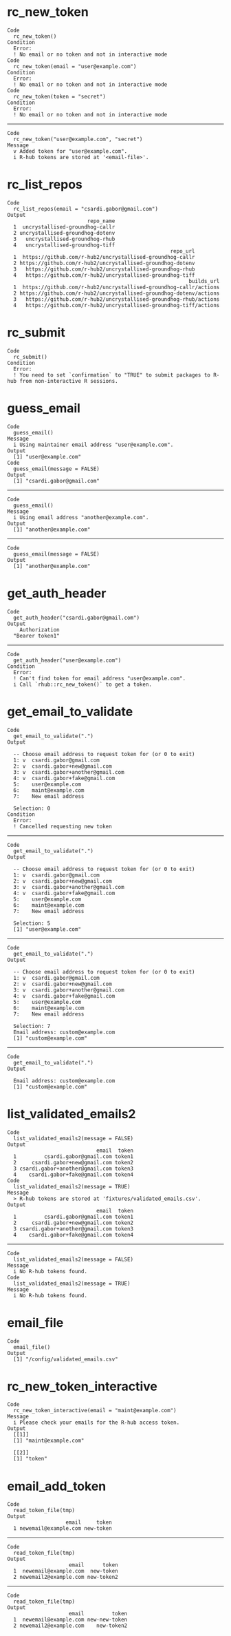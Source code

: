 # rc_new_token

    Code
      rc_new_token()
    Condition
      Error:
      ! No email or no token and not in interactive mode
    Code
      rc_new_token(email = "user@example.com")
    Condition
      Error:
      ! No email or no token and not in interactive mode
    Code
      rc_new_token(token = "secret")
    Condition
      Error:
      ! No email or no token and not in interactive mode

---

    Code
      rc_new_token("user@example.com", "secret")
    Message
      v Added token for "user@example.com".
      i R-hub tokens are stored at '<email-file>'.

# rc_list_repos

    Code
      rc_list_repos(email = "csardi.gabor@gmail.com")
    Output
                              repo_name
      1  uncrystallised-groundhog-callr
      2 uncrystallised-groundhog-dotenv
      3   uncrystallised-groundhog-rhub
      4   uncrystallised-groundhog-tiff
                                                         repo_url
      1  https://github.com/r-hub2/uncrystallised-groundhog-callr
      2 https://github.com/r-hub2/uncrystallised-groundhog-dotenv
      3   https://github.com/r-hub2/uncrystallised-groundhog-rhub
      4   https://github.com/r-hub2/uncrystallised-groundhog-tiff
                                                               builds_url
      1  https://github.com/r-hub2/uncrystallised-groundhog-callr/actions
      2 https://github.com/r-hub2/uncrystallised-groundhog-dotenv/actions
      3   https://github.com/r-hub2/uncrystallised-groundhog-rhub/actions
      4   https://github.com/r-hub2/uncrystallised-groundhog-tiff/actions

# rc_submit

    Code
      rc_submit()
    Condition
      Error:
      ! You need to set `confirmation` to "TRUE" to submit packages to R-hub from non-interactive R sessions.

# guess_email

    Code
      guess_email()
    Message
      i Using maintainer email address "user@example.com".
    Output
      [1] "user@example.com"
    Code
      guess_email(message = FALSE)
    Output
      [1] "csardi.gabor@gmail.com"

---

    Code
      guess_email()
    Message
      i Using email address "another@example.com".
    Output
      [1] "another@example.com"

---

    Code
      guess_email(message = FALSE)
    Output
      [1] "another@example.com"

# get_auth_header

    Code
      get_auth_header("csardi.gabor@gmail.com")
    Output
        Authorization 
      "Bearer token1" 

---

    Code
      get_auth_header("user@example.com")
    Condition
      Error:
      ! Can't find token for email address "user@example.com".
      i Call `rhub::rc_new_token()` to get a token.

# get_email_to_validate

    Code
      get_email_to_validate(".")
    Output
      
      -- Choose email address to request token for (or 0 to exit)
      1: v  csardi.gabor@gmail.com
      2: v  csardi.gabor+new@gmail.com
      3: v  csardi.gabor+another@gmail.com
      4: v  csardi.gabor+fake@gmail.com
      5:    user@example.com
      6:    maint@example.com
      7:    New email address
      
      Selection: 0
    Condition
      Error:
      ! Cancelled requesting new token

---

    Code
      get_email_to_validate(".")
    Output
      
      -- Choose email address to request token for (or 0 to exit)
      1: v  csardi.gabor@gmail.com
      2: v  csardi.gabor+new@gmail.com
      3: v  csardi.gabor+another@gmail.com
      4: v  csardi.gabor+fake@gmail.com
      5:    user@example.com
      6:    maint@example.com
      7:    New email address
      
      Selection: 5
      [1] "user@example.com"

---

    Code
      get_email_to_validate(".")
    Output
      
      -- Choose email address to request token for (or 0 to exit)
      1: v  csardi.gabor@gmail.com
      2: v  csardi.gabor+new@gmail.com
      3: v  csardi.gabor+another@gmail.com
      4: v  csardi.gabor+fake@gmail.com
      5:    user@example.com
      6:    maint@example.com
      7:    New email address
      
      Selection: 7
      Email address: custom@example.com
      [1] "custom@example.com"

---

    Code
      get_email_to_validate(".")
    Output
      
      Email address: custom@example.com
      [1] "custom@example.com"

# list_validated_emails2

    Code
      list_validated_emails2(message = FALSE)
    Output
                                 email  token
      1         csardi.gabor@gmail.com token1
      2     csardi.gabor+new@gmail.com token2
      3 csardi.gabor+another@gmail.com token3
      4    csardi.gabor+fake@gmail.com token4
    Code
      list_validated_emails2(message = TRUE)
    Message
      > R-hub tokens are stored at 'fixtures/validated_emails.csv'.
    Output
                                 email  token
      1         csardi.gabor@gmail.com token1
      2     csardi.gabor+new@gmail.com token2
      3 csardi.gabor+another@gmail.com token3
      4    csardi.gabor+fake@gmail.com token4

---

    Code
      list_validated_emails2(message = FALSE)
    Message
      i No R-hub tokens found.
    Code
      list_validated_emails2(message = TRUE)
    Message
      i No R-hub tokens found.

# email_file

    Code
      email_file()
    Output
      [1] "/config/validated_emails.csv"

# rc_new_token_interactive

    Code
      rc_new_token_interactive(email = "maint@example.com")
    Message
      i Please check your emails for the R-hub access token.
    Output
      [[1]]
      [1] "maint@example.com"
      
      [[2]]
      [1] "token"
      

# email_add_token

    Code
      read_token_file(tmp)
    Output
                       email     token
      1 newemail@example.com new-token

---

    Code
      read_token_file(tmp)
    Output
                        email      token
      1  newemail@example.com  new-token
      2 newemail2@example.com new-token2

---

    Code
      read_token_file(tmp)
    Output
                        email         token
      1  newemail@example.com new-new-token
      2 newemail2@example.com    new-token2

